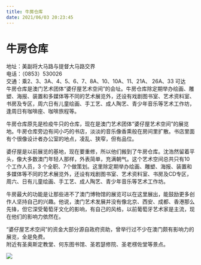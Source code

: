 ```yaml
---
title: 牛房仓库  
date: 2021/06/03 20:23:45  
---
```

  
# 牛房仓库  
地址：美副将大马路与提督大马路交界  
电话：（0853）530026  
交通：乘2、3、3A、4、5、6、7、8A、10、10A、11、21A、 26A、33 可达  
牛房仓库是澳门艺术团体“婆仔屋艺术空间”的会址。牛房仓库除定期举办绘画、雕塑、海报、装置和多媒体等不同的艺术展览外，还设有戏剧图书室、艺术资料室、书房及专区，周六日有儿童绘画、手工艺、成人陶艺、青少年音乐等艺术工作坊，逢周日有咖啡座、咖啡旅程等。  
  
牛房仓库原先是检疫牛只的仓库，现在是澳门艺术团体“婆仔屋艺术空间”的展览地。牛房仓库旁边有间小巧的书店，淡淡的音乐像香熏般在房间里扩散。书店里面有个很像设计者办公室的地点，凌乱、狭窄，但有品位。  
  
婆仔屋是以前展览的基地，现在要重修，所以他们搬到了牛房仓库。沈浩然留着平头，像大多数澳门年轻人那样，外表简单，充满朝气。这个艺术空间总共只有10个工作人员，3 个全职、7个做策划。这里除定期举办绘画、雕塑、海报、装置和多媒体等不同的艺术展览外，还设有戏剧图书室、艺术资料室、书房及CD专区，周六、日有儿童绘画、手工艺、成人陶艺、青少年音乐等艺术工作坊。  
  
牛房最大的功能是让那些进不了澳门博物馆的展览可以在这里展出，能鼓励更多创作人坚持自己的兴趣。他说，澳门艺术发展并没有像北京、西安、成都、香港那么先锋，但它深受葡萄牙文化的影响，有自己的风格，以前葡萄牙艺术家是主流，现在他们的影响力依然在。  
  
“婆仔屋艺术空间”的资金大部分源自政府资助，曾举行过不少在澳门颇有影响力的展览，全是免费。  
附近有圣奥斯定教堂、何东图书馆、圣若瑟修院、圣老楞佐堂等景点。  
  
![](https://raw.staticdn.net/szqq0512/Pic/main/img/202201212109265.png)  